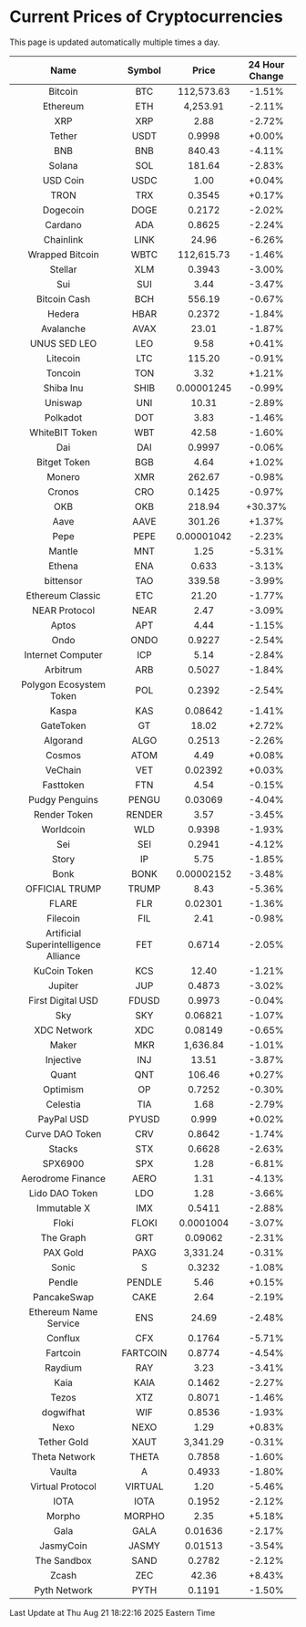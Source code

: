 # Current Prices of Cryptocurrencies
This page is updated automatically multiple times a day.

| Name | Symbol | Price | 24 Hour Change |
| :---: |:---:| :---: | :---: |
| Bitcoin | BTC | 112,573.63 | -1.51% |
| Ethereum | ETH | 4,253.91 | -2.11% |
| XRP | XRP | 2.88 | -2.72% |
| Tether | USDT | 0.9998 | +0.00% |
| BNB | BNB | 840.43 | -4.11% |
| Solana | SOL | 181.64 | -2.83% |
| USD Coin | USDC | 1.00 | +0.04% |
| TRON | TRX | 0.3545 | +0.17% |
| Dogecoin | DOGE | 0.2172 | -2.02% |
| Cardano | ADA | 0.8625 | -2.24% |
| Chainlink | LINK | 24.96 | -6.26% |
| Wrapped Bitcoin | WBTC | 112,615.73 | -1.46% |
| Stellar | XLM | 0.3943 | -3.00% |
| Sui | SUI | 3.44 | -3.47% |
| Bitcoin Cash | BCH | 556.19 | -0.67% |
| Hedera | HBAR | 0.2372 | -1.84% |
| Avalanche | AVAX | 23.01 | -1.87% |
| UNUS SED LEO | LEO | 9.58 | +0.41% |
| Litecoin | LTC | 115.20 | -0.91% |
| Toncoin | TON | 3.32 | +1.21% |
| Shiba Inu | SHIB | 0.00001245 | -0.99% |
| Uniswap | UNI | 10.31 | -2.89% |
| Polkadot | DOT | 3.83 | -1.46% |
| WhiteBIT Token | WBT | 42.58 | -1.60% |
| Dai | DAI | 0.9997 | -0.06% |
| Bitget Token | BGB | 4.64 | +1.02% |
| Monero | XMR | 262.67 | -0.98% |
| Cronos | CRO | 0.1425 | -0.97% |
| OKB | OKB | 218.94 | +30.37% |
| Aave | AAVE | 301.26 | +1.37% |
| Pepe | PEPE | 0.00001042 | -2.23% |
| Mantle | MNT | 1.25 | -5.31% |
| Ethena | ENA | 0.633 | -3.13% |
| bittensor | TAO | 339.58 | -3.99% |
| Ethereum Classic | ETC | 21.20 | -1.77% |
| NEAR Protocol | NEAR | 2.47 | -3.09% |
| Aptos | APT | 4.44 | -1.15% |
| Ondo | ONDO | 0.9227 | -2.54% |
| Internet Computer | ICP | 5.14 | -2.84% |
| Arbitrum | ARB | 0.5027 | -1.84% |
| Polygon Ecosystem Token | POL | 0.2392 | -2.54% |
| Kaspa | KAS | 0.08642 | -1.41% |
| GateToken | GT | 18.02 | +2.72% |
| Algorand | ALGO | 0.2513 | -2.26% |
| Cosmos | ATOM | 4.49 | +0.08% |
| VeChain | VET | 0.02392 | +0.03% |
| Fasttoken | FTN | 4.54 | -0.15% |
| Pudgy Penguins | PENGU | 0.03069 | -4.04% |
| Render Token | RENDER | 3.57 | -3.45% |
| Worldcoin | WLD | 0.9398 | -1.93% |
| Sei | SEI | 0.2941 | -4.12% |
| Story | IP | 5.75 | -1.85% |
| Bonk | BONK | 0.00002152 | -3.48% |
| OFFICIAL TRUMP | TRUMP | 8.43 | -5.36% |
| FLARE | FLR | 0.02301 | -1.36% |
| Filecoin | FIL | 2.41 | -0.98% |
| Artificial Superintelligence Alliance | FET | 0.6714 | -2.05% |
| KuCoin Token | KCS | 12.40 | -1.21% |
| Jupiter | JUP | 0.4873 | -3.02% |
| First Digital USD | FDUSD | 0.9973 | -0.04% |
| Sky | SKY | 0.06821 | -1.07% |
| XDC Network | XDC | 0.08149 | -0.65% |
| Maker | MKR | 1,636.84 | -1.01% |
| Injective | INJ | 13.51 | -3.87% |
| Quant | QNT | 106.46 | +0.27% |
| Optimism | OP | 0.7252 | -0.30% |
| Celestia | TIA | 1.68 | -2.79% |
| PayPal USD | PYUSD | 0.999 | +0.02% |
| Curve DAO Token | CRV | 0.8642 | -1.74% |
| Stacks | STX | 0.6628 | -2.63% |
| SPX6900 | SPX | 1.28 | -6.81% |
| Aerodrome Finance | AERO | 1.31 | -4.13% |
| Lido DAO Token | LDO | 1.28 | -3.66% |
| Immutable X | IMX | 0.5411 | -2.88% |
| Floki | FLOKI | 0.0001004 | -3.07% |
| The Graph | GRT | 0.09062 | -2.31% |
| PAX Gold | PAXG | 3,331.24 | -0.31% |
| Sonic | S | 0.3232 | -1.08% |
| Pendle | PENDLE | 5.46 | +0.15% |
| PancakeSwap | CAKE | 2.64 | -2.19% |
| Ethereum Name Service | ENS | 24.69 | -2.48% |
| Conflux | CFX | 0.1764 | -5.71% |
| Fartcoin | FARTCOIN | 0.8774 | -4.54% |
| Raydium | RAY | 3.23 | -3.41% |
| Kaia | KAIA | 0.1462 | -2.27% |
| Tezos | XTZ | 0.8071 | -1.46% |
| dogwifhat | WIF | 0.8536 | -1.93% |
| Nexo | NEXO | 1.29 | +0.83% |
| Tether Gold | XAUT | 3,341.29 | -0.31% |
| Theta Network | THETA | 0.7858 | -1.60% |
| Vaulta | A | 0.4933 | -1.80% |
| Virtual Protocol | VIRTUAL | 1.20 | -5.46% |
| IOTA | IOTA | 0.1952 | -2.12% |
| Morpho | MORPHO | 2.35 | +5.18% |
| Gala | GALA | 0.01636 | -2.17% |
| JasmyCoin | JASMY | 0.01513 | -3.54% |
| The Sandbox | SAND | 0.2782 | -2.12% |
| Zcash | ZEC | 42.36 | +8.43% |
| Pyth Network | PYTH | 0.1191 | -1.50% |

Last Update at Thu Aug 21 18:22:16 2025 Eastern Time